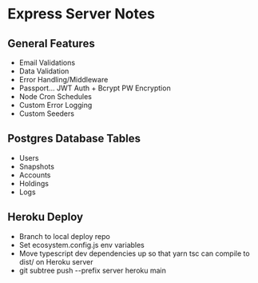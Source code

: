 # Express Server Notes

## General Features

- Email Validations
- Data Validation
- Error Handling/Middleware
- Passport... JWT Auth + Bcrypt PW Encryption
- Node Cron Schedules
- Custom Error Logging
- Custom Seeders

## Postgres Database Tables

- Users
- Snapshots
- Accounts
- Holdings
- Logs

## Heroku Deploy

- Branch to local deploy repo
- Set ecosystem.config.js env variables
- Move typescript dev dependencies up so that yarn tsc can compile to dist/ on Heroku server
- git subtree push --prefix server heroku main
